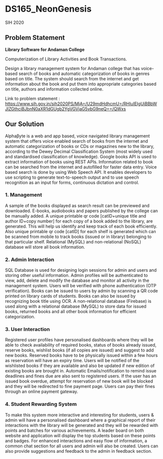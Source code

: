 # DS165_NeonGenesis
SIH 2020

## Problem Statement
**Library Software for Andaman College**

Computerization of Library Activities and Book Transactions.

Design a library management system for Andaman college that has voice-based search of books and automatic categorization of books in genres based on title. The system should search from the internet and get information about the book and put them into appropriate categories based on title, authors and information collected online.

Link to problem statement : https://www.sih.gov.in/sih2020PS/MjA=/U29mdHdhcmU=/RHIuIEIgUiBBbWJlZGthciBJbnN0aXR1dGUgb2YgVGVjaG5vbG9neQ==/QWxs


## Our Solution
Alphaβyte is a web and app based, voice navigated library management system that offers voice enabled search of books from the internet and
automatic categorization of books or CDs or magazines new to the library, according to the Dewey Decimal Classification System (most widely used
and standardised classification of knowledge). Google books API is used to extract information of books using REST APIs. Information related to book can be searched from the internet and autofilled for faster data entry. 
Voice based search is done by using Web Speech API. It enables developers to use scripting to generate text-to-speech output and to use speech
recognition as an input for forms, continuous dictation and control.

### 1. Management
A sample of the books displayed as search result can be previewed and downloaded. E-books, audiobooks and papers published by the college can
be manually added. A unique printable qr code [catID+unique title and author ID+copy number] for each copy of a book added to the library, are
generated. This will help us identify and keep track of each book efficiently. Also unique printable qr code [catID] for each shelf is generated which
can be scanned from mobile to track books (issued or in library) belonging to that particular shelf. Relational (MySQL) and non-relational (NoSQL)
database will store all book information.

### 2. Admin Interaction
SQL Database is used for designing login sessions for admin and users and storing other useful information.
Admin profiles will be authenticated to view, add, delete and modify the database and monitor all activity in the management system. Users will be
verified with phone authentication (OTP verification). Books can be issued to users by admin by scanning a QR code printed on library cards of
students. Books can also be issued by recognizing book title using OCR. A non-relational database (Firebase) is used along with a relational
database (MySQL) to store data for issued books, returned books and all other book information for efficient categorization.

### 3. User Interaction
Registered user profiles have personalised dashboards where they will be able to check availability of required books, status of books already
issued, reserve books, wishlist books (if all copies are issued) and suggest to add new books. Reserved books have to be physically issued within a
few hours as reservation will have an expiry time. Users will be notified of the wishlisted books if they are available and also be updated if new edition
of existing books are brought in. Automatic Emails/notification to remind issue deadlines and fines due are also sent to registered users.
If the user has an issued book overdue, attempt for reservation of new book will be blocked and they will be redirected to fine payment page. Users can pay
their fines through an online payment gateway.

### 4. Student Rewarding System
To make this system more interactive and interesting for students, users & admin will have a personalised dashboard where a graphical report of their
interactions with the library will be generated and they will be rewarded with points and batches for various achievements. A leader board on both
website and application will display the top students based on these points and badges. For enhanced interactions and easy flow of information, a
common chat section for all users and admin will also be created. Users can also provide suggestions and feedback to the admin in feedback section.
